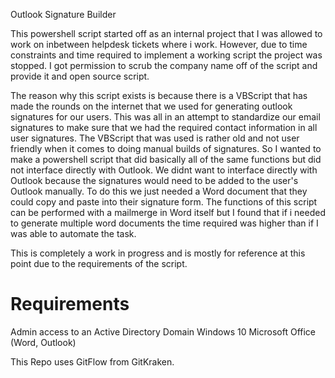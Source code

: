 Outlook Signature Builder

This powershell script started off as an internal project that I was allowed to work on inbetween helpdesk tickets where i work. However, due to time constraints and time required to implement a working script the project was stopped. I got permission to scrub the company name off of the script and provide it and open source script. 

The reason why this script exists is because there is a VBScript that has made the rounds on the internet that we used for generating outlook signatures for our users. This was all in an attempt to standardize our email signatures to make sure that we had the required contact information in all user signatures. The VBScript that was used is rather old and not user friendly when it comes to doing manual builds of signatures. So I wanted to make a powershell script that did basically all of the same functions but did not interface directly with Outlook. We didnt want to interface directly with Outlook because the signatures would need to be added to the user's Outlook manually. To do this we just needed a Word document that they could copy and paste into their signature form. The functions of this script can be performed with a mailmerge in Word itself but I found that if i needed to generate multiple word documents the time required was higher than if I was able to automate the task.


This is completely a work in progress and is mostly for reference at this point due to the requirements of the script.


# Requirements
Admin access to an Active Directory Domain
Windows 10
Microsoft Office (Word, Outlook)

This Repo uses GitFlow from GitKraken.
